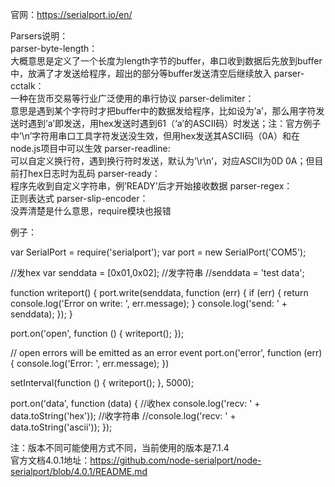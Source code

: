 官网：https://serialport.io/en/

Parsers说明：  
parser-byte-length：  
大概意思是定义了一个长度为length字节的buffer，串口收到数据后先放到buffer中，放满了才发送给程序，超出的部分等buffer发送清空后继续放入
parser-cctalk：  
一种在货币交易等行业广泛使用的串行协议
parser-delimiter：  
意思是遇到某个字符时才把buffer中的数据发给程序，比如设为’a’，那么用字符发送时遇到’a’即发送，用hex发送时遇到61（‘a’的ASCII码）时发送；注：官方例子中’\n’字符用串口工具字符发送没生效，但用hex发送其ASCII码（0A）和在node.js项目中可以生效
parser-readline:  
可以自定义换行符，遇到换行符时发送，默认为’\r\n’，对应ASCII为0D 0A；但目前打hex日志时为乱码
parser-ready：  
程序先收到自定义字符串，例’READY’后才开始接收数据
parser-regex：  
正则表达式
parser-slip-encoder：  
没弄清楚是什么意思，require模块也报错

例子：  

var SerialPort = require('serialport');
var port = new SerialPort('COM5');

//发hex
var senddata = [0x01,0x02];
//发字符串
//senddata = 'test data';

function writeport()
{
    port.write(senddata, function (err) {
        if (err) {
            return console.log('Error on write: ', err.message);
        }
        console.log('send: ' + senddata);
    });
}

port.on('open', function () {
    writeport();
});

// open errors will be emitted as an error event
port.on('error', function (err) {
    console.log('Error: ', err.message);
})

setInterval(function () {
    writeport();
}, 5000);


port.on('data', function (data) {
    //收hex
    console.log('recv: ' + data.toString('hex'));
    //收字符串
    //console.log('recv: ' + data.toString('ascii'));
  });


注：版本不同可能使用方式不同，当前使用的版本是7.1.4  
官方文档4.0.1地址：https://github.com/node-serialport/node-serialport/blob/4.0.1/README.md

